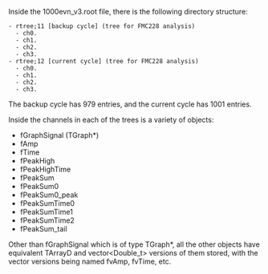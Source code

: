 Inside the 1000evn\_v3.root file, there is the following directory structure: 

```
- rtree;11 [backup cycle] (tree for FMC228 analysis)  
  - ch0.  
  - ch1.  
  - ch2.  
  - ch3.  
- rtree;12 [current cycle] (tree for FMC228 analysis)  
  - ch0.  
  - ch1.  
  - ch2.  
  - ch3.  
```

The backup cycle has 979 entries, and the current cycle has 1001 entries.

Inside the channels in each of the trees is a variety of objects:  
  
- fGraphSignal (TGraph\*)  
- fAmp 
- fTime  
- fPeakHigh  
- fPeakHighTime  
- fPeakSum  
- fPeakSum0  
- fPeakSum0\_peak  
- fPeakSumTime0  
- fPeakSumTime1  
- fPeakSumTime2  
- fPeakSum\_tail  

Other than fGraphSignal which is of type TGraph\*, all the other objects have equivalent TArrayD and vector<Double_t> versions of them stored, with the vector versions being named fvAmp, fvTime, etc.
